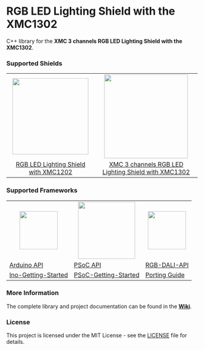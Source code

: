 # RGB LED Lighting Shield with the XMC1302

C++ library for the **XMC 3 channels RGB LED Lighting Shield with the XMC1302**.

### Supported Shields
<table>
    <tr>
        <td align="center"><img src ="https://github.com/Infineon/rgb-led-lighting-shield/wiki/img/RGB-Shield-XMC1202.jpg" width=200></td>
        <td align="center"><img src ="https://github.com/Infineon/rgb-led-lighting-shield/wiki/img/RGB-Shield-XMC1302.jpg" width=220></td>
    </tr>
    <tr>
        <td style="text-align: center"><a href="https://www.infineon.com/cms/de/product/evaluation-boards/kit_led_xmc1202_as_01/">RGB LED Lighting Shield with XMC1202</a></td>
        <td style="text-align: center"><a href="https://www.infineon.com/cms/en/product/evaluation-boards/kit_xmc_led_dali_20_rgb/">XMC 3 channels RGB LED Lighting Shield with XMC1302</a></td>
    </tr>
</table>

### Supported Frameworks
<table>
    <tr>
        <td align="center"><img src="https://github.com/Infineon/rgb-led-lighting-shield/wiki/img/ino-logo.jpg" width=100></td>
        <td align="center"><img src="https://github.com/Infineon/rgb-led-lighting-shield/wiki/img/mtb-logo.png" width=150></td>
        <td align="center"><img src="https://github.com/Infineon/rgb-led-lighting-shield/wiki/img/cross-platform.png" width=100></td>
    </tr>
    <tr>
        <td style"text-align: center"><a href="">Arduino API</a></td>
        <td style"text-align: center"><a href="">PSoC API</a></td>
        <td style"text-align: center"><a href="">RGB-DALI-API</a></td>
    </tr>
    <tr>
        <td style"text-align: center"><a href="">Ino-Getting-Started</a></td>
        <td style"text-align: center"><a href="">PSoC-Getting-Started</a></td>
        <td style"text-align: center"><a href="">Porting Guide</a></td>
    </tr>
</table>

### More Information
The complete library and project documentation can be found in the **[Wiki](https://github.com/Infineon/rgb-led-lighting-shield/wiki)**.

### License

This project is licensed under the MIT License - see the [LICENSE](LICENSE) file for details.










